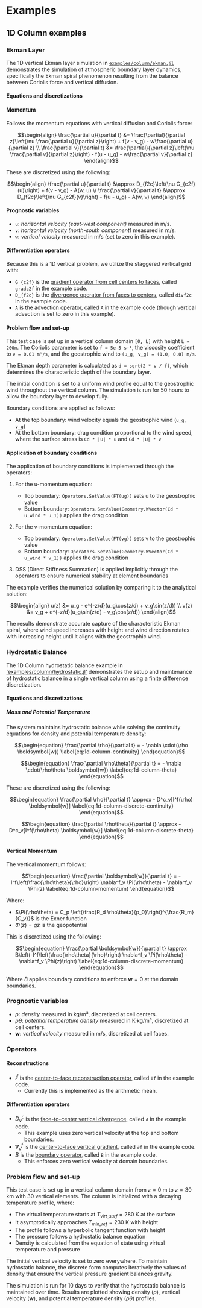 # Examples

## 1D Column examples

### Ekman Layer

The 1D vertical Ekman layer simulation in [`examples/column/ekman.jl`](https://github.com/CliMA/ClimaCore.jl/blob/main/examples/column/ekman.jl) demonstrates the simulation of atmospheric boundary layer dynamics, specifically the Ekman spiral phenomenon resulting from the balance between Coriolis force and vertical diffusion.

#### Equations and discretizations

#### Momentum

Follows the momentum equations with vertical diffusion and Coriolis force:
```math
\begin{align}
\frac{\partial u}{\partial t} &= \frac{\partial}{\partial z}\left(\nu \frac{\partial u}{\partial z}\right) + f(v - v_g) - w\frac{\partial u}{\partial z} \\
\frac{\partial v}{\partial t} &= \frac{\partial}{\partial z}\left(\nu \frac{\partial v}{\partial z}\right) - f(u - u_g) - w\frac{\partial v}{\partial z}
\end{align}
```

These are discretized using the following:
```math
\begin{align}
\frac{\partial u}{\partial t} &\approx D_{f2c}\left(\nu G_{c2f}(u)\right) + f(v - v_g) - A(w, u) \\
\frac{\partial v}{\partial t} &\approx D_{f2c}\left(\nu G_{c2f}(v)\right) - f(u - u_g) - A(w, v)
\end{align}
```

#### Prognostic variables

* `u`: _horizontal velocity (east-west component)_ measured in m/s.
* `v`: _horizontal velocity (north-south component)_ measured in m/s.
* `w`: _vertical velocity_ measured in m/s (set to zero in this example).

#### Differentiation operators

Because this is a 1D vertical problem, we utilize the staggered vertical grid with:

- `G_{c2f}` is the [gradient operator from cell centers to faces](https://clima.github.io/ClimaCore.jl/stable/operators/#ClimaCore.Operators.GradientC2F), called `gradc2f` in the example code.
- `D_{f2c}` is the [divergence operator from faces to centers](https://clima.github.io/ClimaCore.jl/stable/operators/#ClimaCore.Operators.DivergenceF2C), called `divf2c` in the example code.
- `A` is the [advection operator](https://clima.github.io/ClimaCore.jl/stable/operators/#ClimaCore.Operators.AdvectionC2C), called `A` in the example code (though vertical advection is set to zero in this example).

#### Problem flow and set-up

This test case is set up in a vertical column domain `[0, L]` with height `L = 200m`. The Coriolis parameter is set to `f = 5e-5 s⁻¹`, the viscosity coefficient to `ν = 0.01 m²/s`, and the geostrophic wind to `(u_g, v_g) = (1.0, 0.0) m/s`.

The Ekman depth parameter is calculated as `d = sqrt(2 * ν / f)`, which determines the characteristic depth of the boundary layer.

The initial condition is set to a uniform wind profile equal to the geostrophic wind throughout the vertical column. The simulation is run for 50 hours to allow the boundary layer to develop fully.

Boundary conditions are applied as follows:
- At the top boundary: wind velocity equals the geostrophic wind (`u_g`, `v_g`)
- At the bottom boundary: drag condition proportional to the wind speed, where the surface stress is `Cd * |U| * u` and `Cd * |U| * v`

#### Application of boundary conditions

The application of boundary conditions is implemented through the operators:

1. For the u-momentum equation:
   - Top boundary: `Operators.SetValue(FT(ug))` sets u to the geostrophic value
   - Bottom boundary: `Operators.SetValue(Geometry.WVector(Cd * u_wind * u_1))` applies the drag condition

2. For the v-momentum equation:
   - Top boundary: `Operators.SetValue(FT(vg))` sets v to the geostrophic value
   - Bottom boundary: `Operators.SetValue(Geometry.WVector(Cd * u_wind * v_1))` applies the drag condition

3. DSS (Direct Stiffness Summation) is applied implicitly through the operators to ensure numerical stability at element boundaries

The example verifies the numerical solution by comparing it to the analytical solution:
```math
\begin{align}
u(z) &= u_g - e^{-z/d}(u_g\cos(z/d) + v_g\sin(z/d)) \\
v(z) &= v_g + e^{-z/d}(u_g\sin(z/d) - v_g\cos(z/d))
\end{align}
```

The results demonstrate accurate capture of the characteristic Ekman spiral, where wind speed increases with height and wind direction rotates with increasing height until it aligns with the geostrophic wind.




### Hydrostatic Balance

The 1D Column hydrostatic balance example in ['examples/column/hydrostatic.jl'](https://github.com/CliMA/ClimaCore.jl/blob/main/examples/column/hydrostatic.jl) demonstrates the setup and maintenance of hydrostatic balance in a single vertical column using a finite difference discretization.

#### Equations and discretizations

##### Mass and Potential Temperature

The system maintains hydrostatic balance while solving the continuity equations for density and potential temperature density:

```math
\begin{equation}
  \frac{\partial \rho}{\partial t} = - \nabla \cdot(\rho \boldsymbol{w})
\label{eq:1d-column-continuity}
\end{equation}
```

```math
\begin{equation}
  \frac{\partial \rho\theta}{\partial t} = - \nabla \cdot(\rho\theta \boldsymbol{w})
\label{eq:1d-column-theta}
\end{equation}
```

These are discretized using the following:

```math
\begin{equation}
  \frac{\partial \rho}{\partial t} \approx - D^c_v[I^f(\rho) \boldsymbol{w}]
\label{eq:1d-column-discrete-continuity}
\end{equation}
```

```math
\begin{equation}
  \frac{\partial \rho\theta}{\partial t} \approx - D^c_v[I^f(\rho\theta) \boldsymbol{w}]
\label{eq:1d-column-discrete-theta}
\end{equation}
```

#### Vertical Momentum

The vertical momentum follows:

```math
\begin{equation}
  \frac{\partial \boldsymbol{w}}{\partial t} = -I^f\left(\frac{\rho\theta}{\rho}\right) \nabla^f_v \Pi(\rho\theta) - \nabla^f_v \Phi(z)
\label{eq:1d-column-momentum}
\end{equation}
```

Where:
- $\Pi(\rho\theta) = C_p \left(\frac{R_d \rho\theta}{p_0}\right)^{\frac{R_m}{C_v}}$ is the Exner function
- $\Phi(z) = gz$ is the geopotential

This is discretized using the following:

```math
\begin{equation}
  \frac{\partial \boldsymbol{w}}{\partial t} \approx B\left(-I^f\left(\frac{\rho\theta}{\rho}\right) \nabla^f_v \Pi(\rho\theta) - \nabla^f_v \Phi(z)\right)
\label{eq:1d-column-discrete-momentum}
\end{equation}
```

Where $B$ applies boundary conditions to enforce $\boldsymbol{w} = 0$ at the domain boundaries.

### Prognostic variables

* $\rho$: _density_ measured in kg/m³, discretized at cell centers.
* $\rho\theta$: _potential temperature density_ measured in K·kg/m³, discretized at cell centers.
* $\boldsymbol{w}$: _vertical velocity_ measured in m/s, discretized at cell faces.

### Operators

#### Reconstructions

* $I^f$ is the [center-to-face reconstruction operator](https://clima.github.io/ClimaCore.jl/stable/operators/#ClimaCore.Operators.InterpolateC2F), called `If` in the example code.
  - Currently this is implemented as the arithmetic mean.

#### Differentiation operators

* $D^c_v$ is the [face-to-center vertical divergence](https://clima.github.io/ClimaCore.jl/stable/operators/#ClimaCore.Operators.DivergenceF2C), called `∂` in the example code.
  - This example uses zero vertical velocity at the top and bottom boundaries.
* $\nabla^f_v$ is the [center-to-face vertical gradient](https://clima.github.io/ClimaCore.jl/stable/operators/#ClimaCore.Operators.GradientC2F), called `∂f` in the example code.
* $B$ is the [boundary operator](https://clima.github.io/ClimaCore.jl/stable/operators/#ClimaCore.Operators.SetBoundaryOperator), called `B` in the example code.
  - This enforces zero vertical velocity at domain boundaries.

### Problem flow and set-up

This test case is set up in a vertical column domain from $z=0$ m to $z=30$ km with 30 vertical elements. The column is initialized with a decaying temperature profile, where:

- The virtual temperature starts at $T_{virt\_surf} = 280$ K at the surface
- It asymptotically approaches $T_{min\_ref} = 230$ K with height
- The profile follows a hyperbolic tangent function with height
- The pressure follows a hydrostatic balance equation
- Density is calculated from the equation of state using virtual temperature and pressure

The initial vertical velocity is set to zero everywhere. To maintain hydrostatic balance, the discrete form computes iteratively the values of density that ensure the vertical pressure gradient balances gravity.

The simulation is run for 10 days to verify that the hydrostatic balance is maintained over time. Results are plotted showing density ($\rho$), vertical velocity ($\boldsymbol{w}$), and potential temperature density ($\rho\theta$) profiles.


